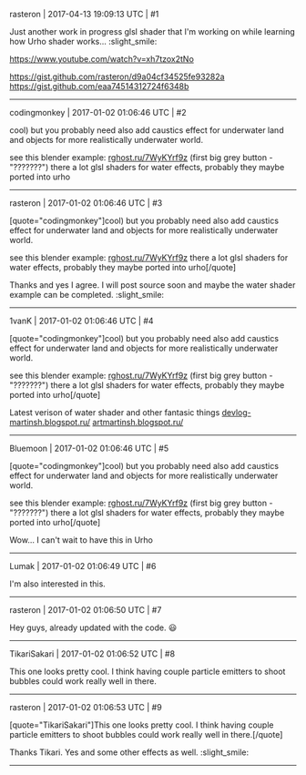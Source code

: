 rasteron | 2017-04-13 19:09:13 UTC | #1

Just another work in progress glsl shader that I'm working on while learning how Urho shader works...  :slight_smile: 

https://www.youtube.com/watch?v=xh7tzox2tNo

https://gist.github.com/rasteron/d9a04cf34525fe93282a
https://gist.github.com/eaa74514312724f6348b

-------------------------

codingmonkey | 2017-01-02 01:06:46 UTC | #2

cool) but you probably need also add caustics effect for underwater land and objects for more realistically underwater world.

see this blender example: [rghost.ru/7WyKYrf9z](http://rghost.ru/7WyKYrf9z)  (first big grey button - "???????")
there a lot glsl shaders for water effects, probably they maybe ported into urho

-------------------------

rasteron | 2017-01-02 01:06:46 UTC | #3

[quote="codingmonkey"]cool) but you probably need also add caustics effect for underwater land and objects for more realistically underwater world.

see this blender example: [rghost.ru/7WyKYrf9z](http://rghost.ru/7WyKYrf9z)
there a lot glsl shaders for water effects, probably they maybe ported into urho[/quote]

Thanks and yes I agree. I will post source soon and maybe the water shader example can be completed. :slight_smile:

-------------------------

1vanK | 2017-01-02 01:06:46 UTC | #4

[quote="codingmonkey"]cool) but you probably need also add caustics effect for underwater land and objects for more realistically underwater world.

see this blender example: [rghost.ru/7WyKYrf9z](http://rghost.ru/7WyKYrf9z)  (first big grey button - "???????")
there a lot glsl shaders for water effects, probably they maybe ported into urho[/quote]

Latest verison of water shader and other fantasic things
[devlog-martinsh.blogspot.ru/](http://devlog-martinsh.blogspot.ru/)
[artmartinsh.blogspot.ru/](http://artmartinsh.blogspot.ru/)

-------------------------

Bluemoon | 2017-01-02 01:06:46 UTC | #5

[quote="codingmonkey"]cool) but you probably need also add caustics effect for underwater land and objects for more realistically underwater world.

see this blender example: [rghost.ru/7WyKYrf9z](http://rghost.ru/7WyKYrf9z)  (first big grey button - "???????")
there a lot glsl shaders for water effects, probably they maybe ported into urho[/quote]

Wow... I can't wait to have this in Urho

-------------------------

Lumak | 2017-01-02 01:06:49 UTC | #6

I'm also interested in this.

-------------------------

rasteron | 2017-01-02 01:06:50 UTC | #7

Hey guys, already updated with the code.  :smiley:

-------------------------

TikariSakari | 2017-01-02 01:06:52 UTC | #8

This one looks pretty cool. I think having couple particle emitters to shoot bubbles  could work really well in there.

-------------------------

rasteron | 2017-01-02 01:06:53 UTC | #9

[quote="TikariSakari"]This one looks pretty cool. I think having couple particle emitters to shoot bubbles  could work really well in there.[/quote]

Thanks Tikari. Yes and some other effects as well.   :slight_smile:

-------------------------

